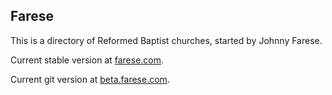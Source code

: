## Farese

This is a directory of Reformed Baptist churches, started by Johnny Farese.

Current stable version at [farese.com](http://farese.com).

Current git version at [beta.farese.com](http://beta.farese.com).
